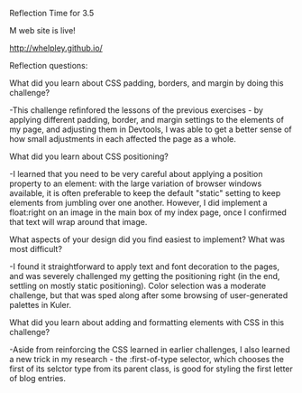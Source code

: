 Reflection Time for 3.5

M web site is live!

http://whelpley.github.io/


Reflection questions:

What did you learn about CSS padding, borders, and margin by doing this challenge?

-This challenge refinfored the lessons of the previous exercises - by applying different padding, border, and margin settings to the elements of my page, and adjusting them in Devtools, I was able to get a better sense of how small adjustments in each affected the page as a whole.


What did you learn about CSS positioning?

-I learned that you need to be very careful about applying a position property to an element: with the large variation of browser windows available, it is often preferable to keep the default "static" setting to keep elements from jumbling over one another. However, I did implement a float:right on an image in the main box of my index page, once I confirmed that text will wrap around that image.

What aspects of your design did you find easiest to implement? What was most difficult?

-I found it straightforward to apply text and font decoration to the pages, and was severely challenged my getting the positioning right (in the end, settling on mostly static positioning). Color selection was a moderate challenge, but that was sped along after some browsing of user-generated palettes in Kuler.


What did you learn about adding and formatting elements with CSS in this challenge?

-Aside from reinforcing the CSS learned in earlier challenges, I also learned a new trick in my research  - the :first-of-type selector, which chooses the first of its selctor type from its parent class, is good for styling the first letter of blog entries.